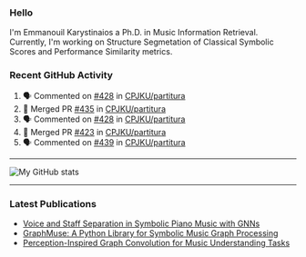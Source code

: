 ### Hello

I'm Emmanouil Karystinaios a Ph.D. in Music Information Retrieval.
Currently, I'm working on Structure Segmetation of Classical Symbolic Scores and Performance Similarity metrics.


### Recent GitHub Activity
  
<!--START_SECTION:activity-->
1. 🗣 Commented on [#428](https://github.com/CPJKU/partitura/pull/428#issuecomment-2710310015) in [CPJKU/partitura](https://github.com/CPJKU/partitura)
2. 🎉 Merged PR [#435](https://github.com/CPJKU/partitura/pull/435) in [CPJKU/partitura](https://github.com/CPJKU/partitura)
3. 🗣 Commented on [#428](https://github.com/CPJKU/partitura/pull/428#issuecomment-2704360120) in [CPJKU/partitura](https://github.com/CPJKU/partitura)
4. 🎉 Merged PR [#423](https://github.com/CPJKU/partitura/pull/423) in [CPJKU/partitura](https://github.com/CPJKU/partitura)
5. 🗣 Commented on [#439](https://github.com/CPJKU/partitura/issues/439#issuecomment-2700519985) in [CPJKU/partitura](https://github.com/CPJKU/partitura)
<!--END_SECTION:activity-->

---

![My GitHub stats](https://github-readme-stats.vercel.app/api?username=manoskary&show_icons=true&theme=radical)


<!--
**manoskary/manoskary** is a ✨ _special_ ✨ repository because its `README.md` (this file) appears on your GitHub profile.

Here are some ideas to get you started:

- 🔭 I’m currently working on ...
- 🌱 I’m currently learning ...
- 👯 I’m looking to collaborate on ...
- 🤔 I’m looking for help with ...
- 💬 Ask me about ...
- 📫 How to reach me: ...
- 😄 Pronouns: ...
- ⚡ Fun fact: ...
-->

---

### Latest Publications

<!-- BLOG-POST-LIST:START -->
- [Voice and Staff Separation in Symbolic Piano Music with GNNs](https://medium.com/towards-data-science/voice-and-staff-separation-in-symbolic-piano-music-with-gnns-0cab100629cf?source=rss-9d63e988ed0c------2)
- [GraphMuse: A Python Library for Symbolic Music Graph Processing](https://medium.com/towards-data-science/graphmuse-a-python-library-for-symbolic-music-graph-processing-40dbd9baf319?source=rss-9d63e988ed0c------2)
- [Perception-Inspired Graph Convolution for Music Understanding Tasks](https://medium.com/towards-data-science/perception-inspired-graph-convolution-for-music-understanding-tasks-4d2ba1be48e7?source=rss-9d63e988ed0c------2)
<!-- BLOG-POST-LIST:END -->

